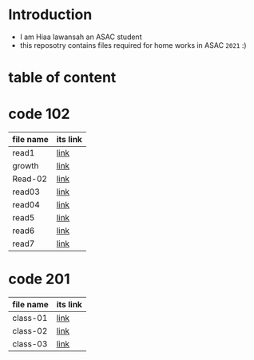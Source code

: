 # Introduction 
+ I am Hiaa lawansah an ASAC student 
+ this reposotry contains files required for home works in ASAC `2021` :)

# table of content 
# code 102 

 | file name   | its link                                                |
 | ----------- | -----------                                             |
 | read1       | [link](https://hayaa123.github.io/reading-notes/read1)  |
 | growth      |  [link](https://hayaa123.github.io/reading-notes/growth)|
 | Read-02     | [link](https://hayaa123.github.io/reading-notes/Read-02)|
 | read03      | [link](https://hayaa123.github.io/reading-notes/read03)|
 | read04      | [link](https://hayaa123.github.io/reading-notes/read04)|
 | read5        |[link](https://hayaa123.github.io/reading-notes/read5)|
 | read6        |[link](https://hayaa123.github.io/reading-notes/read6)|
 | read7        |[link](https://hayaa123.github.io/reading-notes/read7)|

# code 201 
 | file name   | its link                                                   |
 | ----------- | -----------                                                |
 | class-01    | [link](https://hayaa123.github.io/reading-notes/class-01)  |
 | class-02    |  [link](https://hayaa123.github.io/reading-notes/class-02) |
 | class-03    | [link](https://hayaa123.github.io/reading-notes/class-03)  |
